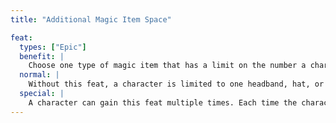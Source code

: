 ```yaml
---
title: "Additional Magic Item Space"

feat:
  types: ["Epic"]
  benefit: |
    Choose one type of magic item that has a limit on the number a character can simultaneously wear and gain its benefit. The character can now wear one more magic item of this type and also gain its benefit.
  normal: |
    Without this feat, a character is limited to one headband, hat, or helmet; one pair of eye lenses or goggles; one cloak, cape, or mantle; one amulet, brooch, medallion, necklace, periapt, or scarab; one suit of armor; one robe; one vest, vestment, or shirt; one pair of bracers or bracelets; one pair of gloves or gauntlets; two rings; one belt; and one pair of boots.
  special: |
    A character can gain this feat multiple times. Each time the character takes the feat, it applies to a new type of wearable magic item.
---
```


